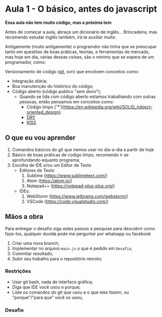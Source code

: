 # Aula 1 - O básico, antes do javascript

**Essa aula não tem muito código, mas a próxima tem**

Antes de começar a aula, abraçe um dicionário de inglês... Brincadeira, mas recomendo estudar inglês também, irá te auxiliar muito.

Antigamente (muito antigamente) o programdor não tinha que se preocupar tanto em questões de boas práticas, teorias, e ferramentas de mercado, mas hoje em dia, várias dessas coisas, são o minimo que se espera de um programador, como:

Versionamento de código ([git](), svn) que envolvem conceitos como:
- Integração diária;
- Boa manutenção do histórico do código;
- Código aberto (código publico "sem dono");
    - Quando se lida com código aberto estamos trabalhando com outras pessoas, então pensamos em conceitos como:
        - Código limpo ['*'](https://en.wikipedia.org/wiki/SOLID_(object-oriented_design);
        - [DRY](https://en.wikipedia.org/wiki/Don%27t_repeat_yourself)
        - [KISS](https://en.wikipedia.org/wiki/KISS_principle)

## O que eu vou aprender

1. Comandos básicos do git que iremos usar no dia-a-dia a partir de hoje
2. Básico de boas práticas de codigo limpo, recomendo ir se aprofundando equanto programa;
3. Escolha de IDE e/ou um Editor de Texto
    - Editores de Texto
        1. Sublime (https://www.sublimetext.com/)
        2. Atom (https://atom.io/)
        3. Notepad++ (https://notepad-plus-plus.org/)
    - IDEs:
        1. WebStorm (https://www.jetbrains.com/webstorm/)
        2. VSCode (https://code.visualstudio.com/)

## Mãos a obra

Para entregar o desafio siga estes passos e pesquise para descobrir como faze-los, qualquer duvida pode me perguntar por whatsapp ou facebook

1. Criar uma nova branch;
2. Implementar no arquivo `main.js` o que é pedido em `Desafio`;
3. Commitar resultado;
4. Subir seu trabalho para o repositório remoto;

### Restrições

- Usar git bash, nada de interface gráfica;
- Diga que IDE você usou e porque;
- Liste os comandos do git que usou e o que eles fazem, ou "porque"/"para que" você os usou;

### Desafio
